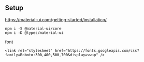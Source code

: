 ## Setup
https://material-ui.com/getting-started/installation/

```
npm i -S @material-ui/core
npm i -D @types/material-ui  

```
font
```
<link rel="stylesheet" href="https://fonts.googleapis.com/css?family=Roboto:300,400,500,700&display=swap" />
```
